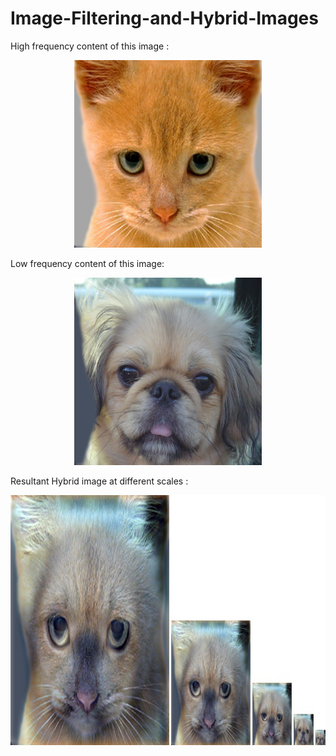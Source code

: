 # Image-Filtering-and-Hybrid-Images

High frequency content of this image : 
<p align="center">
  <img src="https://raw.githubusercontent.com/priyatejankar/Image-Filtering-and-Hybrid-Images/master/proj1/data/cat.bmp" width=300 height=300>
</p>


Low frequency content of this image:
<p align="center">
  <img src="https://raw.githubusercontent.com/priyatejankar/Image-Filtering-and-Hybrid-Images/master/proj1/data/dog.bmp" width=300 height=300>
</p>



Resultant Hybrid image at different scales :
<p align="center">
  <img src="https://github.com/priyatejankar/Image-Filtering-and-Hybrid-Images/blob/master/proj1/results/hybrid_image_scales.jpg" width=600 height=400>
</p>
